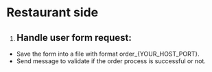 # Restaurant side
1. <h2>Handle user form request:
- Save the form into a file with format order_{YOUR_HOST_PORT}.
- Send message to validate if the order process is successful or not.